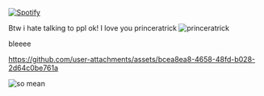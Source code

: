 [![Spotify](https://spotify-github-profile.kittinanx.com/api/view?uid=31p6q5lz5axyrcqhixueymujsjt4&cover_image=true&theme=novatorem&bar_color=53b14f&bar_color_cover=true)](https://open.spotify.com/user/31p6q5lz5axyrcqhixueymujsjt4)

Btw i hate talking to ppl ok!
I love you princeratrick
![princeratrick](https://github.com/user-attachments/assets/079dad74-ff8d-4dda-993f-a96535d1b4bd)

bleeee

https://github.com/user-attachments/assets/bcea8ea8-4658-48fd-b028-2d64c0be761a



![so mean ](https://github.com/user-attachments/assets/fe35ecb5-d459-4b6a-b665-1e554e2d3887)
